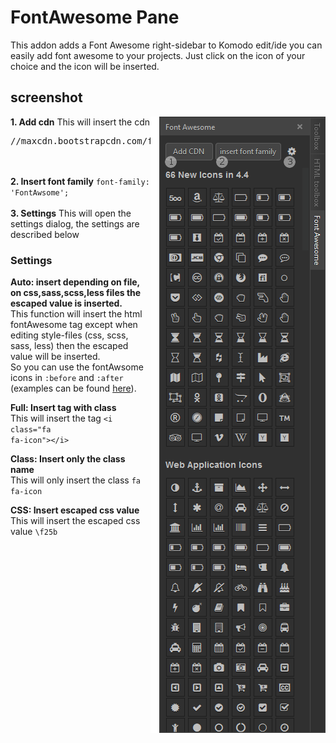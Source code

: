 # FontAwesome Pane
This addon adds a Font Awesome right-sidebar to Komodo edit/ide you can easily add font awesome to your projects.
Just click on the icon of your choice and the icon will be inserted.

## screenshot
<img src="screenshot.png" align="right" alt="">
<strong>1. Add cdn</strong>  
This will insert the cdn  
<pre>//maxcdn.bootstrapcdn.com/font-awesome/4.5.0/css/font-awesome.min.css</pre>
<br><br>
<strong>2. Insert font family</strong>  
<code>font-family: 'FontAwsome';</code>
<br><br>
<strong>3. Settings</strong>  
This will open the settings dialog,  
the settings are described below



### Settings
<b>Auto: insert depending on file, on css,sass,scss,less files the escaped value is inserted.</b>  
This function will insert the html fontAwesome tag except when editing style-files (css, scss, sass, less) then the escaped value will be inserted.  
So you can use the fontAwsome icons in <code>:before</code> and <code>:after</code> (examples can be found <a href="https://css-tricks.com/five-use-cases-for-icon-fonts/" target="_blank">here</a>).

<b>Full: Insert tag with class</b>  
This will insert the tag <code>&lt;i class="fa fa-icon"&gt;&lt;/i&gt;</code>

<b>Class: Insert only the class name</b>  
This will only insert the class <code>fa fa-icon</code>

<b>CSS: Insert escaped css value</b>  
This will insert the escaped css value <code>\f25b</code>
